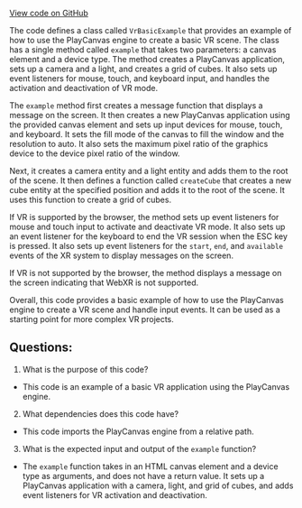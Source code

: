 [View code on GitHub](https://github.com/playcanvas/engine/examples/src/examples/xr/vr-basic.tsx)

The code defines a class called `VrBasicExample` that provides an example of how to use the PlayCanvas engine to create a basic VR scene. The class has a single method called `example` that takes two parameters: a canvas element and a device type. The method creates a PlayCanvas application, sets up a camera and a light, and creates a grid of cubes. It also sets up event listeners for mouse, touch, and keyboard input, and handles the activation and deactivation of VR mode.

The `example` method first creates a message function that displays a message on the screen. It then creates a new PlayCanvas application using the provided canvas element and sets up input devices for mouse, touch, and keyboard. It sets the fill mode of the canvas to fill the window and the resolution to auto. It also sets the maximum pixel ratio of the graphics device to the device pixel ratio of the window.

Next, it creates a camera entity and a light entity and adds them to the root of the scene. It then defines a function called `createCube` that creates a new cube entity at the specified position and adds it to the root of the scene. It uses this function to create a grid of cubes.

If VR is supported by the browser, the method sets up event listeners for mouse and touch input to activate and deactivate VR mode. It also sets up an event listener for the keyboard to end the VR session when the ESC key is pressed. It also sets up event listeners for the `start`, `end`, and `available` events of the XR system to display messages on the screen.

If VR is not supported by the browser, the method displays a message on the screen indicating that WebXR is not supported.

Overall, this code provides a basic example of how to use the PlayCanvas engine to create a VR scene and handle input events. It can be used as a starting point for more complex VR projects.
## Questions: 
 1. What is the purpose of this code?
- This code is an example of a basic VR application using the PlayCanvas engine.

2. What dependencies does this code have?
- This code imports the PlayCanvas engine from a relative path.

3. What is the expected input and output of the `example` function?
- The `example` function takes in an HTML canvas element and a device type as arguments, and does not have a return value. It sets up a PlayCanvas application with a camera, light, and grid of cubes, and adds event listeners for VR activation and deactivation.